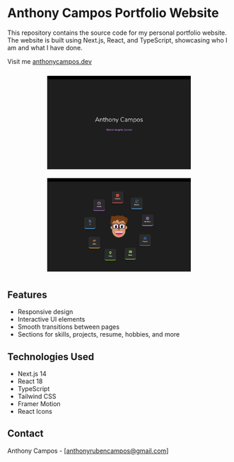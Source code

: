 # Anthony Campos Portfolio Website

This repository contains the source code for my personal portfolio website. The website is built using Next.js, React, and TypeScript, showcasing who I am and what I have done.

Visit me [anthonycampos.dev](https://www.anthonycampos.dev)
<div style="display: flex; justify-content: space-around; flex-wrap: wrap;">
  <img src="pics/portfolioPic1.png" alt="Home Page" width="325" style="margin: 10px;"/>
  <img src="pics/portfolioPic2.png" alt="Home Page" width="325" style="margin: 10px;"/>
</div>

## Features

- Responsive design
- Interactive UI elements
- Smooth transitions between pages
- Sections for skills, projects, resume, hobbies, and more

## Technologies Used

- Next.js 14
- React 18
- TypeScript
- Tailwind CSS
- Framer Motion
- React Icons

## Contact

Anthony Campos - [anthonyrubencampos@gmail.com]
